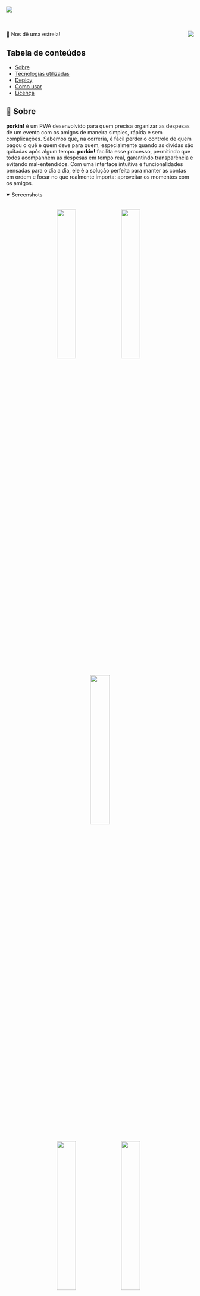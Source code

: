 # <img src="misc/banner.png">


<br>

🌟 Nos dê uma estrela!
<img align="right" src="https://img.shields.io/badge/status%20do%20projeto:-em%20desenvolvimento-purple">


## Tabela de conteúdos

- [Sobre](#-sobre)
- [Tecnologias utilizadas](#-tecnologias-utilizadas)
- [Deploy](#-deploy)
- [Como usar](#-como-usar)
- [Licença](#-licença)

## 🐷 Sobre

**porkin!** é um PWA desenvolvido para quem precisa organizar as despesas de um evento com os amigos de maneira simples, rápida e sem complicações. Sabemos que, na correria, é fácil perder o controle de quem pagou o quê e quem deve para quem, especialmente quando as dívidas são quitadas após algum tempo. **porkin!** facilita esse processo, permitindo que todos acompanhem as despesas em tempo real, garantindo transparência e evitando mal-entendidos. Com uma interface intuitiva e funcionalidades pensadas para o dia a dia, ele é a solução perfeita para manter as contas em ordem e focar no que realmente importa: aproveitar os momentos com os amigos.

<details open>
<summary>
 Screenshots
</summary> <br />
    
<p align="center">
    <img width="32%" src="misc/1.png"/>
&nbsp;
    <img width="32%" src="misc/2.png"/>
&nbsp;
    <img width="32%" src="misc/9.png"/>
<br>
    <img width="32%" src="misc/6.png"/>
&nbsp;
    <img width="32%" src="misc/3.png"/>
&nbsp;
    <img width="32%" src="misc/4.png"/>
<br>
    <img width="32%" src="misc/5.png"/>
&nbsp;
    <img width="32%" src="misc/7.png"/>
&nbsp;
    <img width="32%" src="misc/8.png"/>

</details>

## 💻 Tecnologias utilizadas

- **JDK 21 (Amazon Corretto)**: Java é a linguagem de programação utilizada no back-end deste projeto.
- **Spring Boot**: Framework java.
  - **Spring Data JPA**: Para gerenciar a persistência de dados e as interações com o banco de dados.
- **PostgreSQL**: Banco de dados relacional utilizado para armazenamento de dados.
- **Maven**: Gerenciamento de dependências.
- **Javascript**: Javascript é a linguagem de programação utilizada no front-end deste projeto.
- **HTML**: Linguagem de marcação usada para estruturar o conteúdo das páginas web.
- **CSS**: Linguagem de estilo usada para definir a aparência visual das páginas web.
- **Webpack**: Ferramenta para empacotamento de módulos JavaScript, otimizando recursos para o frontend.  
- **GSAP**: Biblioteca JavaScript para animações. 

## 📦 Deploy

A aplicação foi implantada utilizando uma combinação de **Neon**, **Docker**, **Render** e **Vercel**. Devido às limitações dos planos gratuitos, a aplicação pode apresentar lentidão ao responder às solicitações dos usuários. 

### [Neon](https://neon.tech/)

Neon é um banco de dados PostgreSQL serverless que oferece armazenamento escalável e execução sob demanda.
Utilizamos para subir o banco de dados.

### [Docker](https://www.docker.com/products/docker-desktop/) 

Docker é uma plataforma para criar, testar e implantar aplicações em containers, garantindo que o software funcione de maneira consistente em qualquer ambiente. Containers são usados para empacotar aplicações com todas as suas dependências.

### [Render](https://render.com) 

Render é uma plataforma de hospedagem em nuvem que facilita a implantação de aplicativos web, microsserviços e bancos de dados, oferecendo escalabilidade automática e monitoramento integrado. 
Utilizamos para subir o back.

### [Vercel](https://vercel.com)

Vercel é uma plataforma de hospedagem em nuvem frontend que facilita o desenvolvimento, pré-visualização e implantação de sites e aplicações web.
Utilizamos para subir o front.


## 📱 Como usar


### Criação da rede de contatos

- Permite a criação de uma rede de contatos.
- Caso o usuário deseje compartilhar um valor com outras pessoas, os contatos devem ser adicionados antes da inserção de uma nova despesa.

### Inserção e divisão

- Na página inicial, o valor a ser dividido pode ser definido e vinculado a uma ou mais pessoas da rede.
- O custo total é inicialmente dividido de forma igual entre todos os participantes.
- Os valores podem ser ajustados posteriormente, de acordo com as necessidades do grupo.
- O usuário criador tem a opção de adicionar seu Pix ou PayPal à despesa criada.

### Gestão de cobranças

- A cobrança permanece pendente, exibindo o valor que cada pessoa deve pagar e a data limite para pagamento.
- No dia do vencimento, uma notificação é enviada como lembrete para aqueles que ainda não quitaram suas partes.

### Pagamento

- Usuários podem marcar suas partes individuais como pagas a qualquer momento.
- Assim que todos efetuarem o pagamento, um check é adicionado ao registro, indicando que a despesa foi totalmente quitada.

### Histórico

- A aplicação conta com um histórico detalhado que exibe despesas pagas e pendentes, permitindo ao usuário navegar pelos meses para visualizar despesas anteriores. Além disso, oferece a opção de visualizar todos os registros em conjunto e consultar o total gasto por mês.

### Exclusão

- A exclusão permanente da despesa só pode ser realizada pela pessoa que a criou.

### Recuperação de senha

- O usuário pode redefinir sua senha a qualquer momento, um código de verificação será enviado por email para confirmar a identidade do usuário. Após a confirmação do código, o usuário poderá criar uma nova senha.


## 📖 Licença

Este projeto está sob a licença GNU GENERAL PUBLIC LICENSE Version 3 (GPLv3) - veja o arquivo [LICENSE.md](https://github.com/LauriESB/porkin/blob/main/LICENSE) para mais detalhes.

[De volta ao topo do README](#top)

